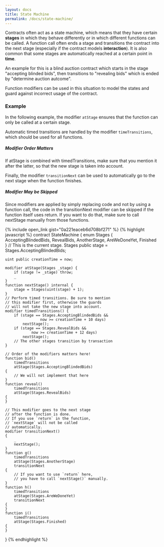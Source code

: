 ```yaml
---
layout: docs
title: State Machine
permalink: /docs/state-machine/
---
```


Contracts often act as a state machine, which means
that they have certain **stages** in which they behave
differently or in which different functions can
be called. A function call often ends a stage
and transitions the contract into the next stage
(especially if the contract models **interaction**).
It is also common that some stages are automatically
reached at a certain point in **time**.

An example for this is a blind auction contract which
starts in the stage "accepting blinded bids", then
transitions to "revealing bids" which is ended by
"determine auction autcome".

Function modifiers can be used in this situation
to model the states and guard against
incorrect usage of the contract.

### Example

In the following example,
the modifier `atStage` ensures that the function can
only be called at a certain stage.

Automatic timed transitions
are handled by the modifier `timeTransitions`, which
should be used for all functions.

<div class="note info">
<h5>Modifier Order Matters</h5>
<p>If atStage is combined
with timedTransitions, make sure that you mention
it after the latter, so that the new stage is
taken into account.</p>
</div>

Finally, the modifier `transitionNext` can be used
to automatically go to the next stage when the
function finishes.

<div class="note info">
<h5>Modifier May be Skipped</h5>
<p>Since modifiers are applied by simply replacing
code and not by using a function call,
the code in the transitionNext modifier
can be skipped if the function itself uses
return. If you want to do that, make sure
to call nextStage manually from those functions.</p>
</div>

{% include open_link gist="0a221eaceb6d708bf271" %}
{% highlight javascript %}
contract StateMachine {
    enum Stages {
        AcceptingBlindedBids,
        RevealBids,
        AnotherStage,
        AreWeDoneYet,
        Finished
    }
    // This is the current stage.
    Stages public stage = Stages.AcceptingBlindedBids;

    uint public creationTime = now;

    modifier atStage(Stages _stage) {
        if (stage != _stage) throw;
        _
    }
    function nextStage() internal {
        stage = Stages(uint(stage) + 1);
    }
    // Perform timed transitions. Be sure to mention
    // this modifier first, otherwise the guards
    // will not take the new stage into account.
    modifier timedTransitions() {
        if (stage == Stages.AcceptingBlindedBids &&
                    now >= creationTime + 10 days)
            nextStage();
        if (stage == Stages.RevealBids &&
                now >= creationTime + 12 days)
            nextStage();
        // The other stages transition by transaction
    }
    
    // Order of the modifiers matters here!
    function bid()
        timedTransitions
        atStage(Stages.AcceptingBlindedBids)
    {
        // We will not implement that here
    }
    function reveal()
        timedTransitions
        atStage(Stages.RevealBids)
    {
    }

    // This modifier goes to the next stage
    // after the function is done.
    // If you use `return` in the function,
    // `nextStage` will not be called
    // automatically.
    modifier transitionNext()
    {
        _
        nextStage();
    }
    function g()
        timedTransitions
        atStage(Stages.AnotherStage)
        transitionNext
    {
        // If you want to use `return` here,
        // you have to call `nextStage()` manually.
    }
    function h()
        timedTransitions
        atStage(Stages.AreWeDoneYet)
        transitionNext
    {
    }
    function i()
        timedTransitions
        atStage(Stages.Finished)
    {
    }
}
{% endhighlight %}
